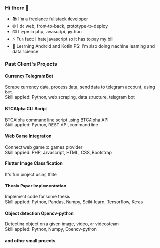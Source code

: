 ### Hi there 👋

<!--
**Ucok23/Ucok23** is a ✨ _special_ ✨ repository because its `README.md` (this file) appears on your GitHub profile.

Here are some ideas to get you started:

- 🔭 I’m currently working on ...
- 🌱 I’m currently learning ...
- 👯 I’m looking to collaborate on ...
- 🤔 I’m looking for help with ...
- 💬 Ask me about ...
- 📫 How to reach me: ...
- 😄 Pronouns: ...
- ⚡ Fun fact: ...
-->
- 📚 I'm a freelance fullstack developer
- 🌐 I do web, front-to-back, prototype-to-deploy
- ⌨️ I type in php, javascript, python
- ⚡ Fun fact: I hate javascript so it has to pay my bill!
- 🌱 Learning Android and Kotlin
PS: I'm also doing machine learning and data science

### Past Client's Projects

#### Currency Telegram Bot
Scrape currency data, process data, send data to telegram account, using bot.<br/> Skill applied: Python, web scraping, data structure, telegram bot

#### BTCAlpha CLI Script
BTCAlpha command line script using BTCAlpha API <br/>  Skill applied: Python, REST API, command line

#### Web Game Integration
Connect web game to games provider <br/>  Skill applied: PHP, Javascript, HTML, CSS, Bootstrap

#### Flutter Image Classification
It's fun project using tflite

#### Thesis Paper Implementation
Implement code for some thesis <br/>  Skill applied: Python, Pandas, Numpy, Sciki-learn, Tensorflow, Keras

#### Object detection Opencv-python
Detecting object on a given image, video, or videosteam <br/>  Skill applied: Python, Numpy, Opencv-python

#### and other small projects
